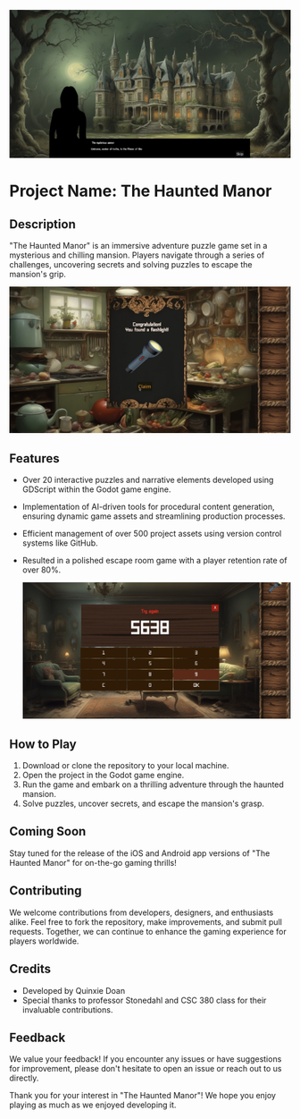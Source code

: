  ![Game Screenshot](asset/demo3.jpg)
# Project Name: The Haunted Manor

## Description
"The Haunted Manor" is an immersive adventure puzzle game set in a mysterious and chilling mansion. Players navigate through a series of challenges, uncovering secrets and solving puzzles to escape the mansion's grip.

 ![Game Screenshot](asset/demo2.jpg)

## Features
- Over 20 interactive puzzles and narrative elements developed using GDScript within the Godot game engine.
- Implementation of AI-driven tools for procedural content generation, ensuring dynamic game assets and streamlining production processes.
- Efficient management of over 500 project assets using version control systems like GitHub.
- Resulted in a polished escape room game with a player retention rate of over 80%.

  ![Game Screenshot](asset/demo4.jpg)

## How to Play
1. Download or clone the repository to your local machine.
2. Open the project in the Godot game engine.
3. Run the game and embark on a thrilling adventure through the haunted mansion.
4. Solve puzzles, uncover secrets, and escape the mansion's grasp.

## Coming Soon
Stay tuned for the release of the iOS and Android app versions of "The Haunted Manor" for on-the-go gaming thrills!

## Contributing
We welcome contributions from developers, designers, and enthusiasts alike. Feel free to fork the repository, make improvements, and submit pull requests. Together, we can continue to enhance the gaming experience for players worldwide.

## Credits
- Developed by Quinxie Doan
- Special thanks to professor Stonedahl and CSC 380 class for their invaluable contributions.

## Feedback
We value your feedback! If you encounter any issues or have suggestions for improvement, please don't hesitate to open an issue or reach out to us directly.

Thank you for your interest in "The Haunted Manor"! We hope you enjoy playing as much as we enjoyed developing it.
